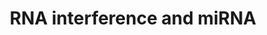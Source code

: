 ---
annotations:
- type: Pathway Ontology
  value: small non-coding RNA pathway
authors:
- MartijnVanIersel
- MaintBot
- Khanspers
- Kyook
communities:
- WormBase_Approved
description: RNA interference (RNAi) refers to the silencing of gene expression by
  the overexpression of sequence-specific RNA molecules. This process is associated
  with a cellular and nuclear defense mechanism used to combat molecular parasites
  such as transposons and viruses. In addition, RNA interference has been shown to
  play a regulatory role in development. Work in C. elegans and other organisms have
  identified many key regulators and pathways necessary for this process. RNAi has
  been adapted into a tool for the study of gene function; through the use of RNAi,
  the expression of a target gene can be inhibited by the reverse engineering of a
  corresponding dsRNA.
last-edited: 2014-01-06
organisms:
- Caenorhabditis elegans
redirect_from:
- /index.php/Pathway:WP394
- /instance/WP394
schema-jsonld:
- '@context': https://schema.org/
  '@id': https://wikipathways.github.io/pathways/WP394.html
  '@type': Dataset
  creator:
    '@type': Organization
    name: WikiPathways
  description: RNA interference (RNAi) refers to the silencing of gene expression
    by the overexpression of sequence-specific RNA molecules. This process is associated
    with a cellular and nuclear defense mechanism used to combat molecular parasites
    such as transposons and viruses. In addition, RNA interference has been shown
    to play a regulatory role in development. Work in C. elegans and other organisms
    have identified many key regulators and pathways necessary for this process. RNAi
    has been adapted into a tool for the study of gene function; through the use of
    RNAi, the expression of a target gene can be inhibited by the reverse engineering
    of a corresponding dsRNA.
  keywords:
  - vig-1
  - rrf-1
  - RDE-3/MUT-2
  - lin-4
  - ppw-1
  - tsn-1
  - ALG-1
  - RDE-2/MUT-8
  - rrf-3
  - DRSH-1/Drosha
  - rde-1
  - ego-1
  - PASH-1/DGCR8
  - rrf-2
  - lin-14
  - ALG-2
  - rde-4
  - DCR-1/Dicer
  - mut-16
  - lin-28
  - lin-41
  - let-7
  - mut-7
  license: CC0
  name: RNA interference and miRNA
seo: CreativeWork
title: RNA interference and miRNA
wpid: WP394
---